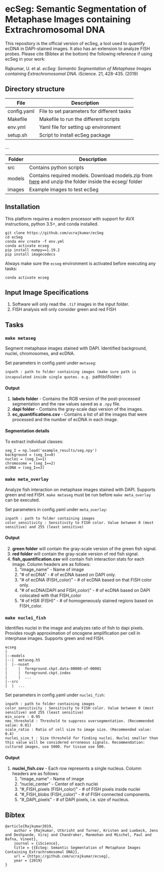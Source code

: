 # ecSeg: Semantic Segmentation of Metaphase Images containing Extrachromosomal DNA

This repository is the official version of ecSeg, a tool used to quantify ecDNA in DAPI-stained images. It also has an extension to analyze FISH probes. Please cite (Bibtex at the bottom) the following reference if using ecSeg in your work: 

Rajkumar, U. et al. *ecSeg: Semantic Segmentation of Metaphase Images containing Extrachromosomal DNA.* iScience. 21, 428-435. (2019)

## Directory structure

| File             | Description                                 |
| ---------------- | ------------------------------------------- |
| config.yaml      | File to set parameters for different tasks  |
| Makefile         | Makefile to run the different scripts       |
| env.yml | Yaml file for setting up environment |
| setup.sh         | Script to install ecSeg package             |

...

| Folder | Description                        |
| ------ | ---------------------------------- |
| src    | Contains python scripts            |
| models | Contains required models. Download models.zip from [here](https://data.mendeley.com/public-files/datasets/m7n3zvg539/files/dd0cdd8a-9763-4a82-adcd-62be932e85ad/file_downloaded) and unzip the folder inside the ecseg/ folder|
| images | Example images to test ecSeg       |

## Installation

This platform requires a modern processor with support for AVX instructions, python 3.5+, and conda installed. 

```
git clone https://github.com/ucrajkumar/ecSeg
cd ecSeg
conda env create -f env.yml
conda activate ecseg
pip install numpy==1.19.2
pip install imagecodecs
```

Always make sure the `ecseg` environment is activated before executing any tasks:

```
conda activate ecseg
```

## Input Image Specifications

1.  Software will only read the `.tif` images in the input folder.
2.  FISH analysis will only consider green and red FISH

## Tasks

### `make metaseg`

Segment metaphase images stained with DAPI. Identified background, nuclei, chromosomes, and ecDNA.

Set parameters in config.yaml under `metaseg`:

`inpath : path to folder containing images (make sure path is incapsulated inside single quotes. e.g. `path\to\folder`)`

#### Output

1.  **labels folder** - Contains the RGB version of the post-processed segmentation and the raw values saved as a `.npy` file.
2. **dapi folder** - Contains the gray-scale dapi version of the images.
3. **ec_quantifications.csv** - Contains a list of all the images that were processed and the number of ecDNA in each image. 

#### Segmentation details

To extract individual classes:

```
seg_I = np.load('example_results/seg.npy')
background = (seg_I==0)
nuclei = (seg_I==1)
chromosome = (seg_I==2)
ecDNA = (seg_I==3)
```

### `make meta_overlay`

Analyze fish interaction on metaphase images stained with DAPI. Supports green and red FISH. `make metaseg` must be run before `make meta_overlay` can be executed.

Set parameters in config.yaml under `meta_overlay`:

````
inpath : path to folder containing images
color_sensitivity : Sensitivity to FISH color. Value between 0 (most sensitive) and 255 (least sensitive)
````

#### Output

2. **green folder** will contain the gray-scale version of the green fish signal.
3. **red folder** will contain the gray-scale version of red fish signal.
3. **fish_quantification.csv** will contain fish interaction stats for each image. Column headers are as follows:
    1. “image_name” - Name of image
    2. “# of ecDNA” - # of ecDNA based on DAPI only. 
    3. “# of ecDNA (FISH_color)” - # of ecDNA based on that FISH color only.
    4. “# of ecDNA(DAPI and  FISH_color)” - # of ecDNA based on DAPI colocated with that FISH_color
    5. “# of HSR (FISH)” - # of homogeneously stained regions based on FISH_color.


### `make nuclei_fish`

Identifies nuclei in the image and analyzes ratio of fish to dapi pixels. Provides rough approximation of oncogene amplification per cell in interphase images. Supports green and red FISH. 

```
ecseg
|
|--models
|--|  metaseg.h5
|  |--nuset
|     |  foreground.ckpt.data-00000-of-00001
|     |  foreground.ckpt.index
|     |  ...
|--src
|  |  ...
```

Set parameters in config.yaml under `nuclei_fish`:

````
inpath : path to folder containing images
color_sensitivity : Sensitivity to FISH color. Value between 0 (most sensitive) and 255 (least sensitive)
min_score : 0.95
nms_threshold : Threshold to suppress oversegmentation. (Recommended value: 0.01)
scale_ratio : Ratio of cell size to image size. (Recommended value: 0.4)
nuclei_size_t : Size threshold for finding nuclei. Nuclei smaller than this value will be considered erroneous signals. Recommendation: cultured images, use 5000. For tissue use 500.
````

#### Output

1. **nuclei_fish.csv** - Each row represents a single nucleus. Column headers are as follows:
    1. “image_name” - Name of image
    2. “nuclei_center” - Center of each nuclei
    3. “#_FISH_pixels (FISH_color)" - # of FISH pixels inside nuclei
    4. “#_FISH_blobs (FISH_color)" - # of FISH connected components. 
    5. “#_DAPI_pixels” - # of DAPI pixels, i.e. size of nucleus.

## Bibtex
```
@article{Rajkumar2019,
    author = {Rajkumar, Utkrisht and Turner, Kristen and Luebeck, Jens and Deshpande, Viraj and Chandraker, Manmohan and Mischel, Paul and Bafna, Vineet},
    journal = {iScience},
    title = {{EcSeg: Semantic Segmentation of Metaphase Images Containing Extrachromosomal DNA}},
    url = {https://github.com/ucrajkumar/ecseg},
    year = {2019}
}
```
